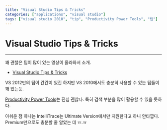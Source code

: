 ```yaml
---
title: "Visual Studio Tips & Tricks"
categories: ["applications", "visual studio"]
tags: ["visual studio 2010", "tip", "Productivity Power Tools", "팁"]
---
```


# Visual Studio Tips & Tricks
___

꽤 괜찮은 팁이 많이 있는 영상이 올라와서 소개.

+ [Visual Studio Tips & Tricks][VSTips]

VS 2012만의 팁이 간간이 있긴 하지만 VS 2010에서도 충분히 사용할 수 있는 팁들이 꽤 있는듯.

[Productivity Power Tools][ProductivityPowerTools]는 진심 괜찮다.
특히 검색 부분을 많이 활용할 수 있을 듯하다.

아쉬운 점 하나는
IntelliTrace는 Ultimate Version에서만 지원한다고 하니 안타깝다.
Premium만으로도 충분할 줄 알았는 데 ㅠ.ㅠ

[VSTips]: http://channel9.msdn.com/Events/TechEd/NorthAmerica/2012/DEV319
[ProductivityPowerTools]: http://visualstudiogallery.msdn.microsoft.com/d0d33361-18e2-46c0-8ff2-4adea1e34fef/